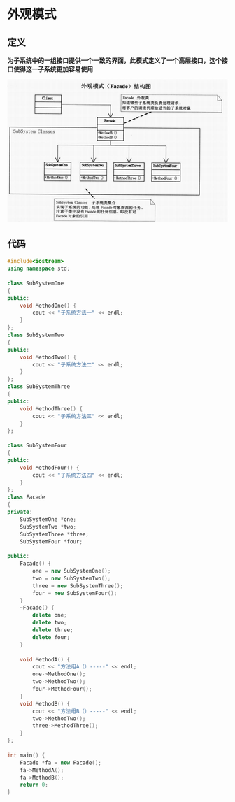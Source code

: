 # 外观模式



## 定义



**为子系统中的一组接口提供一个一致的界面，此模式定义了一个高层接口，这个接口使得这一子系统更加容易使用**



![](https://github.com/908760230/Records/blob/master/%E8%AE%BE%E8%AE%A1%E6%A8%A1%E5%BC%8F/image/%E5%A4%96%E8%A7%82%E6%A8%A1%E5%BC%8F.png)





## 代码

```c++
#include<iostream>
using namespace std;

class SubSystemOne
{
public:
	void MethodOne() {
		cout << "子系统方法一" << endl;
	}
};
class SubSystemTwo
{
public:
	void MethodTwo() {
		cout << "子系统方法二" << endl;
	}
};
class SubSystemThree
{
public:
	void MethodThree() {
		cout << "子系统方法三" << endl;
	}
};

class SubSystemFour
{
public:
	void MethodFour() {
		cout << "子系统方法四" << endl;
	}
};
class Facade
{
private:
	SubSystemOne *one;
	SubSystemTwo *two;
	SubSystemThree *three;
	SubSystemFour *four;

public:
	Facade() {
		one = new SubSystemOne();
		two = new SubSystemTwo();
		three = new SubSystemThree();
		four = new SubSystemFour();
	}
	~Facade() {
		delete one;
		delete two;
		delete three;
		delete four;
	}

	void MethodA() {
		cout << "方法组A（）-----" << endl;
		one->MethodOne();
		two->MethodTwo();
		four->MethodFour();
	}
	void MethodB() {
		cout << "方法组B（）-----" << endl;
		two->MethodTwo();
		three->MethodThree();
	}
};

int main() {
	Facade *fa = new Facade();
	fa->MethodA();
	fa->MethodB();
	return 0;
}
```

